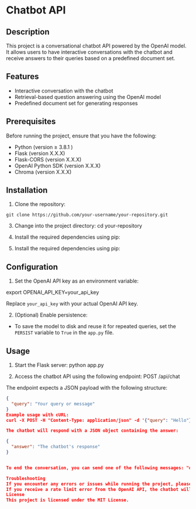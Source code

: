 # Chatbot API

## Description

This project is a conversational chatbot API powered by the OpenAI model. It allows users to have interactive conversations with the chatbot and receive answers to their queries based on a predefined document set.

## Features
- Interactive conversation with the chatbot
- Retrieval-based question answering using the OpenAI model
- Predefined document set for generating responses

## Prerequisites

Before running the project, ensure that you have the following:

- Python (version  ≥ 3.8.1 )
- Flask (version X.X.X)
- Flask-CORS (version X.X.X)
- OpenAI Python SDK (version X.X.X)
- Chroma (version X.X.X)

## Installation

1. Clone the repository:
```
git clone https://github.com/your-username/your-repository.git
```

3. Change into the project directory:
cd your-repository


4. Install the required dependencies using pip:


3. Install the required dependencies using pip:


## Configuration

1. Set the OpenAI API key as an environment variable:

export OPENAI_API_KEY=your_api_key


Replace `your_api_key` with your actual OpenAI API key.

2. (Optional) Enable persistence:

- To save the model to disk and reuse it for repeated queries, set the `PERSIST` variable to `True` in the `app.py` file.

## Usage

1. Start the Flask server:
   python app.py

2. Access the chatbot API using the following endpoint:
POST /api/chat


The endpoint expects a JSON payload with the following structure:

```json
{
  "query": "Your query or message"
}
Example usage with cURL:
curl -X POST -H "Content-Type: application/json" -d '{"query": "Hello"}' http://localhost:5000/api/chat

The chatbot will respond with a JSON object containing the answer:

{
  "answer": "The chatbot's response"
}


To end the conversation, you can send one of the following messages: "quit", "q", or "exit".

Troubleshooting
If you encounter any errors or issues while running the project, please ensure that you have followed the installation steps correctly and that all dependencies are installed.
If you receive a rate limit error from the OpenAI API, the chatbot will automatically retry up to three times before returning a rate limit exceeded message. You can adjust the MAX_RETRY_COUNT variable in the app.py file if needed.
License
This project is licensed under the MIT License.




